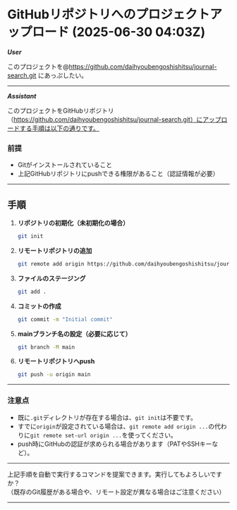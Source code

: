 <!-- Generated by SpecStory -->

# GitHubリポジトリへのプロジェクトアップロード (2025-06-30 04:03Z)

_**User**_

このプロジェクトを@https://github.com/daihyoubengoshishitsu/journal-search.git にあっぷしたい。

---

_**Assistant**_

このプロジェクトをGitHubリポジトリ（https://github.com/daihyoubengoshishitsu/journal-search.git）にアップロードする手順は以下の通りです。

### 前提
- Gitがインストールされていること
- 上記GitHubリポジトリにpushできる権限があること（認証情報が必要）

---

## 手順

1. **リポジトリの初期化（未初期化の場合）**
   ```bash
   git init
   ```

2. **リモートリポジトリの追加**
   ```bash
   git remote add origin https://github.com/daihyoubengoshishitsu/journal-search.git
   ```

3. **ファイルのステージング**
   ```bash
   git add .
   ```

4. **コミットの作成**
   ```bash
   git commit -m "Initial commit"
   ```

5. **mainブランチ名の設定（必要に応じて）**
   ```bash
   git branch -M main
   ```

6. **リモートリポジトリへpush**
   ```bash
   git push -u origin main
   ```

---

### 注意点
- 既に`.git`ディレクトリが存在する場合は、`git init`は不要です。
- すでに`origin`が設定されている場合は、`git remote add origin ...`の代わりに`git remote set-url origin ...`を使ってください。
- push時にGitHubの認証が求められる場合があります（PATやSSHキーなど）。

---

上記手順を自動で実行するコマンドを提案できます。実行してもよろしいですか？  
（既存のGit履歴がある場合や、リモート設定が異なる場合はご注意ください）

---

